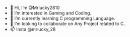 - 👋 Hi, I’m @Mrlucky2810
- 👀 I’m interested in Gaming and Coding.
- 🌱 I’m currently learning C programming Language.
- 💞️ I’m looking to collaborate on Any Project related to C.
- 📫 Insta @mrlucky_28

<!---
Mrlucky2810/Mrlucky2810 is a ✨ special ✨ repository because its `README.md` (this file) appears on your GitHub profile.
You can click the Preview link to take a look at your changes.
--->
